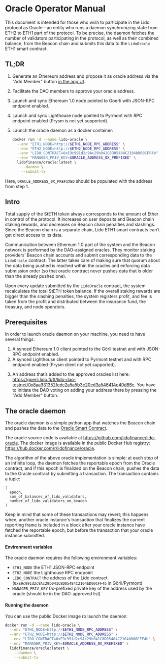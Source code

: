 # Oracle Operator Manual

This document is intended for those who wish to participate in the Lido protocol as Oracle—an entity who runs a daemon synchronizing state from ETH2 to ETH1 part of the protocol. To be precise, the daemon fetches the number of validators participating in the protocol, as well as their combined balance, from the Beacon chain and submits this data to the `LidoOracle` ETH1 smart contract.

## TL;DR

1. Generate an Ethereum address and propose it as oracle address via the "Add Member" button [in the app UI].
2. Facilitate the DAO members to approve your oracle address.
3. Launch and sync Ethereum 1.0 node pointed to Goerli with JSON-RPC endpoint enabled.
4. Launch and sync Lighthouse node pointed to Pyrmont with RPC endpoint enabled (Prysm is not yet supported).
5. Launch the oracle daemon as a docker container:

    ```sh
    docker run -d --name lido-oracle \
      --env "ETH1_NODE=http://$ETH1_NODE_RPC_ADDRESS" \
      --env "ETH2_NODE=http://$ETH2_NODE_RPC_ADDRESS" \
      --env "LIDO_CONTRACT=0xE9c991d2c9Ac29b041C8D05484C2104bD00CFF4b" \
      --env "MANAGER_PRIV_KEY=$ORACLE_ADDRESS_0X_PREFIXED" \
      lidofinance/oracle:latest \
        --daemon \
        --submit-tx
    ```

Here, `ORACLE_ADDRESS_0X_PREFIXED` should be populated with the address from step 1.

[in the app UI]: https://goerli.lido.fi/#/lido-dao-testnet/0x8aa931352fedc2a5a5b3e20ed3a546414e40d86c

## Intro

Total supply of the StETH token always corresponds to the amount of Ether in control of the protocol. It increases on user deposits and Beacon chain staking rewards, and decreases on Beacon chain penalties and slashings. Since the Beacon chain is a separate chain, Lido ETH1 smart contracts can’t get direct access to its data.

Communication between Ethereum 1.0 part of the system and the Beacon network is performed by the DAO-assigned oracles. They monitor staking providers’ Beacon chain accounts and submit corresponding data to the `LidoOracle` contract. The latter takes care of making sure that quorum
about the data being pushed is reached within the oracles and enforcing data submission order (so that oracle contract never pushes data that is older than the already pushed one).

Upon every update submitted by the `LidoOracle` contract, the system recalculates the total StETH token balance. If the overall staking rewards are bigger than the slashing penalties, the system registers profit, and fee is taken from the profit and distributed between the insurance fund,
the treasury, and node operators.

## Prerequisites

In order to launch oracle daemon on your machine, you need to have several things:

1. A synced Ethereum 1.0 client pointed to the Görli testnet and with JSON-RPC endpoint enabled.
2. A synced Lighthouse client pointed to Pyrmont testnet and with RPC endpoint enabled (Prysm client not yet supported).
3) An address that’s added to the approved oracles list here: https://goerli.lido.fi/#/lido-dao-testnet/0x8aa931352fedc2a5a5b3e20ed3a546414e40d86c. You have to initiate the DAO voting on adding your address there by pressing the "Add Member" button.

## The oracle daemon

The oracle daemon is a simple python app that watches the Beacon chain and pushes the data to the [Oracle Smart Contract](https://goerli.etherscan.io/address/0x8aA931352fEdC2A5a5b3E20ed3A546414E40D86C).

The oracle source code is available at https://github.com/lidofinance/lido-oracle. The docker image is available in the public Docker Hub registry: https://hub.docker.com/r/lidofinance/oracle.

The algorithm of the above oracle implementation is simple: at each step of an infinite loop, the daemon fetches the reportable epoch from the Oracle contract, and if this epoch is finalized on the Beacon chain, pushes the data to the Oracle contract by submitting a transaction. The transaction contains a tuple:

```text
(
  epoch,
  sum_of_balances_of_lido_validators,
  number_of_lido_validators_on_beacon
)
```

Keep in mind that some of these transactions may revert; this happens when, another oracle instance's transaction that finalizes the current reporting frame is included in a block after your oracle instance have fetched the reportable epoch, but before the transaction that your oracle instance submitted.

#### Environment variables

The oracle daemon requires the following environment variables:

* `ETH1_NODE` the ETH1 JSON-RPC endpoint
* `ETH2_NODE` the Lighthouse RPC endpoint
* `LIDO_CONTRACT` the address of the Lido contract (`0xE9c991d2c9Ac29b041C8D05484C2104bD00CFF4b` in Görli/Pyrmont)
* `MANAGER_PRIV_KEY` 0x-prefixed private key of the address used by the oracle (should be in the DAO-approved list)

#### Running the daemon

You can use the public Docker image ro launch the daemon:

```sh
docker run -d --name lido-oracle \
  --env "ETH1_NODE=http://$ETH1_NODE_RPC_ADDRESS" \
  --env "ETH2_NODE=http://$ETH2_NODE_RPC_ADDRESS" \
  --env "LIDO_CONTRACT=0xE9c991d2c9Ac29b041C8D05484C2104bD00CFF4b" \
  --env "MANAGER_PRIV_KEY=$ORACLE_ADDRESS_0X_PREFIXED" \
  lidofinance/oracle:latest \
    --daemon \
    --submit-tx
```
